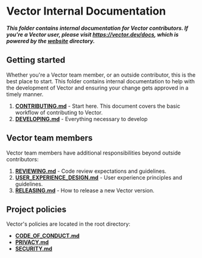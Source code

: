 # Vector Internal Documentation

***This folder contains _internal_ documentation for Vector contributors. If
you're a Vector user, please visit https://vector.dev/docs, which is powered by
the [website](../website) directory.***

## Getting started

Whether you're a Vector team member, or an outside contributor, this is the best
place to start. This folder contains internal documentation to help with the
development of Vector and ensuring your change gets approved in a timely manner.

1. **[CONTRIBUTING.md](CONTRIBUTING.md)** - Start here. This document covers the
   basic workflow of contributing to Vector.
2. **[DEVELOPING.md](DEVELOPING.md)** - Everything necessary to develop

## Vector team members

Vector team members have additional responsibilities beyond outside
contributors:

1. **[REVIEWING.md](REVIEWING.md)** - Code review expectations and guidelines.
2. **[USER_EXPERIENCE_DESIGN.md](USER_EXPERIENCE_DESIGN.md)** - User experience
   principles and guidelines.
3. **[RELEASING.md](USER_EXPERIENCE_DESIGN.md)** - How to release a new Vector
   version.

## Project policies

Vector's policies are located in the root directory:

* **[CODE_OF_CONDUCT.md](../CODE_OF_CONDUCT.md)**
* **[PRIVACY.md](../PRIVACY.md)**
* **[SECURITY.md](../SECURITY.md)**

